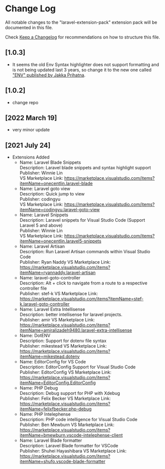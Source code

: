 # Change Log

All notable changes to the "laravel-extension-pack" extension pack will be documented in this file.

Check [Keep a Changelog](http://keepachangelog.com/) for recommendations on how to structure this file.

## [1.0.3]
- It seems the old Env Syntax highlighter does not support formatting and is not being updated last 3 years, so change it to the new one called ["ENV" published by Jakka Prihatna](https://marketplace.visualstudio.com/items?itemName=IronGeek.vscode-env).

## [1.0.2]
- change repo

## [2022 March 19]
- very minor update

## [2021 July 24]

- Extensions Added
  - Name: Laravel Blade Snippets  
Description: Laravel blade snippets and syntax highlight support  
Publisher: Winnie Lin  
VS Marketplace Link: https://marketplace.visualstudio.com/items?itemName=onecentlin.laravel-blade
  - Name: Laravel goto view  
Description: Quick jump to view  
Publisher: codingyu  
VS Marketplace Link: https://marketplace.visualstudio.com/items?itemName=codingyu.laravel-goto-view
   - Name: Laravel Snippets  
Description: Laravel snippets for Visual Studio Code  (Support Laravel 5 and above)  
Publisher: Winnie Lin  
VS Marketplace Link: https://marketplace.visualstudio.com/items?itemName=onecentlin.laravel5-snippets
  - Name: Laravel Artisan  
Description: Run Laravel Artisan commands within Visual Studio Code  
Publisher: Ryan Naddy
VS Marketplace Link: https://marketplace.visualstudio.com/items?itemName=ryannaddy.laravel-artisan
   -  Name: laravel-goto-controller  
Description: Alt + click to navigate from a route to a respective controller file  
Publisher: stef-k
VS Marketplace Link: https://marketplace.visualstudio.com/items?itemName=stef-k.laravel-goto-controller
   -  Name: Laravel Extra Intellisense  
Description: better intellisense for laravel projects.  
Publisher: amir
VS Marketplace Link: https://marketplace.visualstudio.com/items?itemName=amiralizadeh9480.laravel-extra-intellisense
   - Name: DotENV  
Description: Support for dotenv file syntax  
Publisher: mikestead
VS Marketplace Link: https://marketplace.visualstudio.com/items?itemName=mikestead.dotenv
  - Name: EditorConfig for VS Code  
Description: EditorConfig Support for Visual Studio Code  
Publisher: EditorConfig
VS Marketplace Link: https://marketplace.visualstudio.com/items?itemName=EditorConfig.EditorConfig
  -   Name: PHP Debug  
Description: Debug support for PHP with Xdebug  
Publisher: Felix Becker
VS Marketplace Link: https://marketplace.visualstudio.com/items?itemName=felixfbecker.php-debug
  -   Name: PHP Intelephense  
Description: PHP code intelligence for Visual Studio Code  
Publisher: Ben Mewburn
VS Marketplace Link: https://marketplace.visualstudio.com/items?itemName=bmewburn.vscode-intelephense-client
  -   Name: Laravel Blade formatter  
Description: Laravel Blade formatter for VSCode  
Publisher: Shuhei Hayashibara
VS Marketplace Link: https://marketplace.visualstudio.com/items?itemName=shufo.vscode-blade-formatter